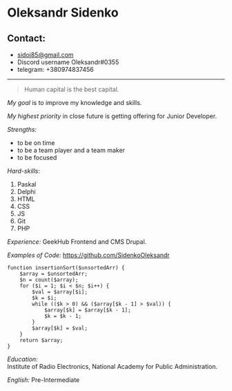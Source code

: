 # Oleksandr Sidenko

## Contact:

- sidoj85@gmail.com
- Discord username Oleksandr#0355
- telegram: +380974837456

---

> Human capital is the best capital.

_My goal_ is to improve my knowledge and skills.

_My highest priority_ in close future is getting offering for Junior Developer.

_Strengths:_

- to be on time
- to be a team player and a team maker
- to be focused

_Hard-skills:_

1. Paskal
1. Delphi
1. HTML
1. CSS
1. JS
1. Git
1. PHP

_Experience:_ GeekHub Frontend and CMS Drupal.

_Examples of Code:_ https://github.com/SidenkoOleksandr

    function insertionSort($unsortedArr) {
        $array = $unsortedArr;
        $n = count($array);
        for ($i = 1; $i < $n; $i++) {
            $val = $array[$i];
            $k = $i;
            while (($k > 0) && ($array[$k - 1] > $val)) {
                $array[$k] = $array[$k - 1];
                $k = $k - 1;
            }
            $array[$k] = $val;
        }
        return $array;
    }

_Education:_  
Institute of Radio Electronics, National Academy for Public Administration.

_English:_ Pre-Intermediate


